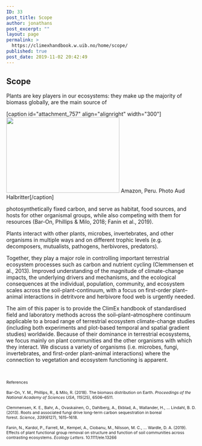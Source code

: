 ```yaml
---
ID: 33
post_title: Scope
author: jonathans
post_excerpt: ""
layout: page
permalink: >
  https://climexhandbook.w.uib.no/home/scope/
published: true
post_date: 2019-11-02 20:42:49
---
```

<h2>Scope</h2>
Plants are key players in our ecosystems: they make up the majority of biomass globally, are the main source of

[caption id="attachment_757" align="alignright" width="300"]<img class="size-medium wp-image-757" src="http://climexhandbook.w.uib.no/files/2019/11/MG_8678-300x200.jpg" alt="" width="300" height="200" /> Amazon, Peru. Photo Aud Halbritter[/caption]

photosynthetically fixed carbon, and serve as habitat, food sources, and hosts for other organismal groups, while also competing with them for resources (Bar-On, Phillips &amp; Milo, 2018; Fanin et al., 2019).

Plants interact with other plants, microbes, invertebrates, and other organisms in multiple ways and on different trophic levels (e.g. decomposers, mutualists, pathogens, herbivores, predators).

Together, they play a major role in controlling important terrestrial ecosystem processes such as carbon and nutrient cycling (Clemmensen et al., 2013). Improved understanding of the magnitude of climate-change impacts, the underlying drivers and mechanisms, and the ecological consequences at the individual, population, community, and ecosystem scales across the soil-plant-continuum, with a focus on first-order plant–animal interactions in detritvore and herbivore food web is urgently needed.

The aim of this paper is to provide the ClimEx handbook of standardised field and laboratory methods across the soil–plant–atmosphere continuum applicable to a broad range of terrestrial ecosystem climate-change studies (including both experiments and plot-based temporal and spatial gradient studies) worldwide. Because of their dominance in terrestrial ecosystems, we focus mainly on plant communities and the other organisms with which they interact. We discuss a variety of organisms (i.e. microbes, fungi, invertebrates, and first-order plant–animal interactions) where the connection to vegetation and ecosystem functioning is apparent.

&nbsp;

<span style="font-size: 8pt">References</span>

<span style="font-size: 8pt">Bar-On, Y. M., Phillips, R., &amp; Milo, R. (2018). The biomass distribution on Earth. <em>Proceedings of the National Academy of Sciences USA</em>, <em>115</em>(25), 6506–6511.</span>

<span style="font-size: 8pt">Clemmensen, K. E., Bahr, A., Ovaskainen, O., Dahlberg, A., Ekblad, A., Wallander, H., ... Lindahl, B. D. (2013). Roots and associated fungi drive long-term carbon sequestration in boreal forest. <em>Science</em>, <em>339</em>(6127), 1615–1618.</span>

<span style="font-size: 8pt">Fanin, N., Kardol, P., Farrell, M., Kempel, A., Ciobanu, M., Nilsson, M. C., ... Wardle, D. A. (2019). Effects of plant functional group removal on structure and function of soil communities across contrasting ecosystems. <em>Ecology Letters</em>. 10.1111/ele.13266</span>